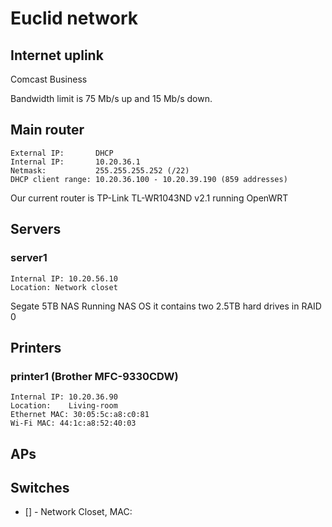 # Euclid network

## Internet uplink

Comcast Business 

Bandwidth limit is 75 Mb/s up and 15 Mb/s down.

## Main router

    External IP:       DHCP
    Internal IP:       10.20.36.1
    Netmask:           255.255.255.252 (/22)
    DHCP client range: 10.20.36.100 - 10.20.39.190 (859 addresses)

Our current router is TP-Link TL-WR1043ND v2.1 running OpenWRT

## Servers

### server1 ###
    
    Internal IP: 10.20.56.10
    Location: Network closet

Segate 5TB NAS Running NAS OS it contains two 2.5TB hard drives in RAID 0 

## Printers

### printer1 (Brother MFC-9330CDW) ###

    Internal IP: 10.20.36.90
    Location:    Living-room
    Ethernet MAC: 30:05:5c:a8:c0:81
    Wi-Fi MAC: 44:1c:a8:52:40:03

## APs

## Switches

 * [] - Network Closet, MAC: 
